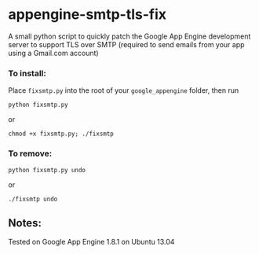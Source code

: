 appengine-smtp-tls-fix
======================

A small python script to quickly patch the Google App Engine development server to support TLS over SMTP (required to send emails from your app using a Gmail.com account)

### To install:
Place `fixsmtp.py` into the root of your `google_appengine` folder, then run

    python fixsmtp.py
or

    chmod +x fixsmtp.py; ./fixsmtp
			
### To remove:

    python fixsmtp.py undo
   
or 

    ./fixsmtp undo
    
## Notes:
Tested on Google App Engine 1.8.1 on Ubuntu 13.04
